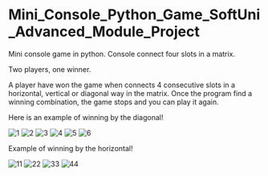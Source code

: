 # Mini_Console_Python_Game_SoftUni_Advanced_Module_Project
Mini console game in python. Console connect four slots in a matrix.

Two players, one winner.

A player have won the game when connects 4 consecutive slots in a horizontal, vertical or diagonal way in the matrix.
Once the program find a winning combination, the game stops and you can play it again.

Here is an example of winning by the diagonal!

![1](https://user-images.githubusercontent.com/116963266/217265114-25bd885e-35cf-428f-aedc-a30c3213e171.png)
![2](https://user-images.githubusercontent.com/116963266/217265122-3d4ad9ee-2d11-4f18-95bc-b0221c148b85.png)
![3](https://user-images.githubusercontent.com/116963266/217265124-b53f9cf4-592e-427c-a388-4007d20d21ff.png)
![4](https://user-images.githubusercontent.com/116963266/217265127-40df7a3f-6e29-4156-ba05-0d7d08ed1641.png)
![5](https://user-images.githubusercontent.com/116963266/217265129-632c75f6-0c2a-4bac-957b-6cccc0998fe9.png)
![6](https://user-images.githubusercontent.com/116963266/217265130-e2f307d8-316f-40f4-8188-72975253d68e.png)


Example of winning by the horizontal!

![11](https://user-images.githubusercontent.com/116963266/217266249-261d846d-47dc-4e2e-b322-4d206384fdad.png)
![22](https://user-images.githubusercontent.com/116963266/217266257-004449f0-8d81-4e47-a24d-59ec8fc9b3fb.png)
![33](https://user-images.githubusercontent.com/116963266/217266259-932e67bf-727c-4907-af1c-0f69b21a7003.png)
![44](https://user-images.githubusercontent.com/116963266/217266262-7c0de3ed-eeae-4e01-b1ec-206e4216c2eb.png)
